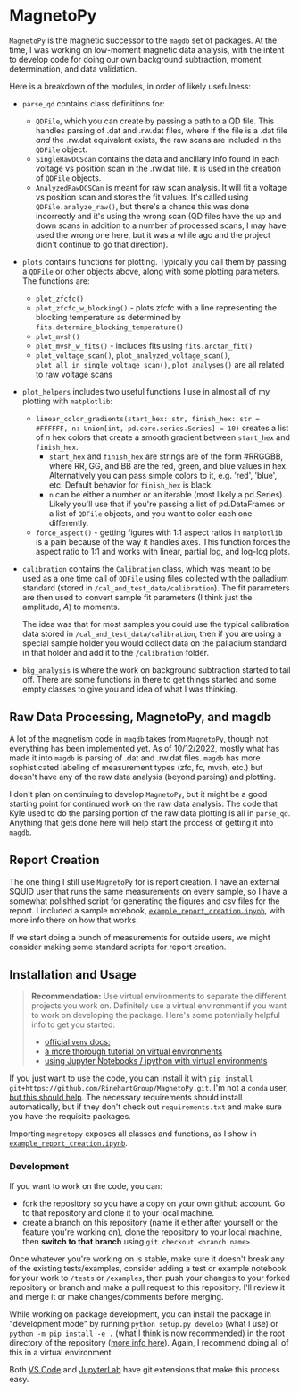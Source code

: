 # MagnetoPy

`MagnetoPy` is the magnetic successor to the `magdb` set of packages. At the time, I was working on low-moment magnetic data analysis, with the intent to develop code for doing our own background subtraction, moment determination, and data validation.

Here is a breakdown of the modules, in order of likely usefulness:

- `parse_qd` contains class definitions for:
  - `QDFile`, which you can create by passing a path to a QD file. This handles parsing of .dat and .rw.dat files, where if the file is a .dat file _and_ the .rw.dat equivalent exists, the raw scans are included in the `QDFile` object.
  - `SingleRawDCScan` contains the data and ancillary info found in each voltage vs position scan in the .rw.dat file. It is used in the creation of `QDFile` objects.
  - `AnalyzedRawDCSCan` is meant for raw scan analysis. It will fit a voltage vs position scan and stores the fit values. It's called using `QDFile.analyze_raw()`, but there's a chance this was done incorrectly and it's using the wrong scan (QD files have the up and down scans in addition to a number of processed scans, I may have used the wrong one here, but it was a while ago and the project didn't continue to go that direction).

- `plots` contains functions for plotting. Typically you call them by passing a `QDFile` or other objects above, along with some plotting parameters. The functions are:
  - `plot_zfcfc()`
  - `plot_zfcfc_w_blocking()` - plots zfcfc with a line representing the blocking temperature as determined by `fits.determine_blocking_temperature()`
  - `plot_mvsh()`
  - `plot_mvsh_w_fits()` - includes fits using `fits.arctan_fit()`
  - `plot_voltage_scan()`, `plot_analyzed_voltage_scan()`, `plot_all_in_single_voltage_scan()`, `plot_analyses()` are all related to raw voltage scans

- `plot_helpers` includes two useful functions I use in almost all of my plotting with `matplotlib`:
  - `linear_color_gradients(start_hex: str, finish_hex: str = #FFFFFF, n: Union[int, pd.core.series.Series] = 10)` creates a list of _n_ hex colors that create a smooth gradient between `start_hex` and `finish_hex`.
    - `start_hex` and `finish_hex` are strings are of the form #RRGGBB, where RR, GG, and BB are the red, green, and blue values in hex. Alternatively you can pass simple colors to it, e.g. 'red', 'blue', etc. Default behavior for `finish_hex` is black.
    - `n` can be either a number or an iterable (most likely a pd.Series). Likely you'll use that if you're passing a list of pd.DataFrames or a list of `QDFile` objects, and you want to color each one differently.
  - `force_aspect()` - getting figures with 1:1 aspect ratios in `matplotlib` is a pain because of the way it handles axes. This function forces the aspect ratio to 1:1 and works with linear, partial log, and log-log plots.

- `calibration` contains the `Calibration` class, which was meant to be used as a one time call of `QDFile` using files collected with the palladium standard (stored in `/cal_and_test_data/calibration`). The fit parameters are then used to convert sample fit parameters (I think just the amplitude, _A_) to moments.

  The idea was that for most samples you could use the typical calibration data stored in `/cal_and_test_data/calibration`, then if you are using a special sample holder you would collect data on the palladium standard in that holder and add it to the `/calibration` folder.

- `bkg_analysis` is where the work on background subtraction started to tail off. There are some functions in there to get things started and some empty classes to give you and idea of what I was thinking.

## Raw Data Processing, MagnetoPy, and magdb

A lot of the magnetism code in `magdb` takes from `MagnetoPy`, though not everything has been implemented yet. As of 10/12/2022, mostly what has made it into `magdb` is parsing of .dat and .rw.dat files. `magdb` has more sophisticated labeling of measurement types (zfc, fc, mvsh, etc.) but doesn't have any of the raw data analysis (beyond parsing) and plotting. 

I don't plan on continuing to develop `MagnetoPy`, but it might be a good starting point for continued work on the raw data analysis. The code that Kyle used to do the parsing portion of the raw data plotting is all in `parse_qd`. Anything that gets done here will help start the process of getting it into `magdb`.

## Report Creation

The one thing I still use `MagnetoPy` for is report creation. I have an external SQUID user that runs the same measurements on every sample, so I have a somewhat polishhed script for generating the figures and csv files for the report. I included a sample notebook, [`example_report_creation.ipynb`](https://github.com/RinehartGroup/MagnetoPy/blob/master/examples/report_creation/example_report_creation.ipynb), with more info there on how that works.

If we start doing a bunch of measurements for outside users, we might consider making some standard scripts for report creation. 

## Installation and Usage

> **Recommendation:**
> Use virtual environments to separate the different projects you work on. Definitely use a virtual environment if you want to work on developing the package. Here's some potentially helpful info to get you started:
> - [official `venv` docs:](https://docs.python.org/3/library/venv.html)
> - [a more thorough tutorial on virtual environments](https://realpython.com/python-virtual-environments-a-primer/)
> - [using Jupyter Notebooks / ipython with virtual environments](https://janakiev.com/blog/jupyter-virtual-envs/)


If you just want to use the code, you can install it with `pip install git+https://github.com/RinehartGroup/MagnetoPy.git`. I'm not a `conda` user, [but this should help](https://stackoverflow.com/questions/19042389/conda-installing-upgrading-directly-from-github). The necessary requirements should install automatically, but if they don't check out `requirements.txt` and make sure you have the requisite packages.

Importing `magnetopy` exposes all classes and functions, as I show in [`example_report_creation.ipynb`](https://github.com/RinehartGroup/MagnetoPy/blob/master/examples/report_creation/example_report_creation.ipynb).

### Development

If you want to work on the code, you can:

- fork the repository so you have a copy on your own github account. Go to that repository and clone it to your local machine.
- create a branch on this repository (name it either after yourself or the feature you're working on), clone the repository to your local machine, then __switch to that branch__ using `git checkout <branch name>`.

Once whatever you're working on is stable, make sure it doesn't break any of the existing tests/examples, consider adding a test or example notebook for your work to `/tests` or `/examples`, then push your changes to your forked repository or branch and make a pull request to this repository. I'll review it and merge it or make changes/comments before merging.

While working on package development, you can install the package in "development mode" by running `python setup.py develop` (what I use) or `python -m pip install -e .` (what I think is now recommended) in the root directory of the repository ([more info here]([https://stackoverflow.com/questions/19048732/python-setup-py-develop-vs-install](https://packaging.python.org/en/latest/guides/distributing-packages-using-setuptools/#working-in-development-mode))). Again, I recommend doing all of this in a virtual environment.

Both [VS Code](https://code.visualstudio.com/docs/sourcecontrol/overview) and [JupyterLab](https://github.com/jupyterlab/jupyterlab-git) have git extensions that make this process easy.


